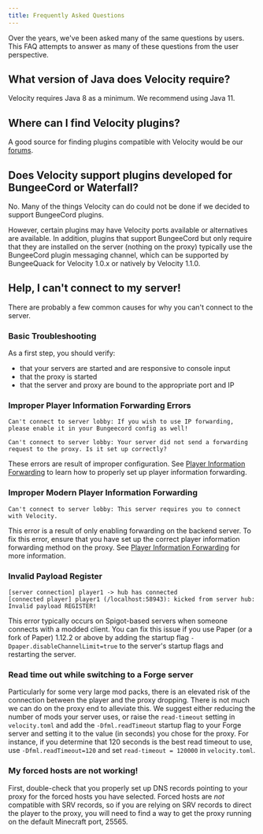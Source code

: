 ```yaml
---
title: Frequently Asked Questions
---
```


Over the years, we've been asked many of the same questions by users. This FAQ attempts to answer as many of these questions from the user perspective.

## What version of Java does Velocity require?

Velocity requires Java 8 as a minimum. We recommend using Java 11.

## Where can I find Velocity plugins?

A good source for finding plugins compatible with Velocity would be our
[forums](https://forums.velocitypowered.com/c/plugins/plugin-releases/6).

## Does Velocity support plugins developed for BungeeCord or Waterfall?

No. Many of the things Velocity can do could not be done if we decided
to support BungeeCord plugins.

However, certain plugins may have Velocity ports available or alternatives
are available. In addition, plugins that support BungeeCord but only require
that they are installed on the server (nothing on the proxy) typically use
the BungeeCord plugin messaging channel, which can be supported by BungeeQuack
for Velocity 1.0.x or natively by Velocity 1.1.0.

## Help, I can't connect to my server!

There are probably a few common causes for why you can't connect to the server.

### Basic Troubleshooting

As a first step, you should verify:

* that your servers are started and are responsive to console input
* that the proxy is started
* that the server and proxy are bound to the appropriate port and IP

### Improper Player Information Forwarding Errors

```
Can't connect to server lobby: If you wish to use IP forwarding, please enable it in your Bungeecord config as well! 
```

```
Can't connect to server lobby: Your server did not send a forwarding request to the proxy. Is it set up correctly?
```

These errors are result of improper configuration. See 
[Player Information Forwarding](/wiki/users/forwarding/) 
to learn how to properly set up player information forwarding.

### Improper Modern Player Information Forwarding
```
Can't connect to server lobby: This server requires you to connect with Velocity.
```

This error is a result of only enabling forwarding on the backend server. To fix this error, 
ensure that you have set up the correct player information forwarding method on the proxy.
See [Player Information Forwarding](/wiki/users/forwarding/)
for more information.

### Invalid Payload Register
```
[server connection] player1 -> hub has connected
[connected player] player1 (/localhost:58943): kicked from server hub: Invalid payload REGISTER!
```

This error typically occurs on Spigot-based servers when someone connects with a modded client. 
You can fix this issue if you use Paper (or a fork of Paper) 1.12.2 or above by adding the startup flag
 `-Dpaper.disableChannelLimit=true` to the server's startup flags and restarting the server. 

### Read time out while switching to a Forge server

Particularly for some very large mod packs, there is an elevated risk of the connection between the player and
the proxy dropping. There is not much we can do on the proxy end to alleviate this. We suggest either reducing the
number of mods your server uses, or raise the `read-timeout` setting in `velocity.toml` and add the `-Dfml.readTimeout`
startup flag to your Forge server and setting it to the value (in seconds) you chose for the proxy. For instance, if you
determine that 120 seconds is the best read timeout to use, use `-Dfml.readTimeout=120` and set `read-timeout = 120000`
in `velocity.toml`.

### My forced hosts are not working!

First, double-check that you properly set up DNS records pointing to your proxy for the forced hosts you have selected.
Forced hosts are _not_ compatible with SRV records, so if you are relying on SRV records to direct the player to the
proxy, you will need to find a way to get the proxy running on the default Minecraft port, 25565.